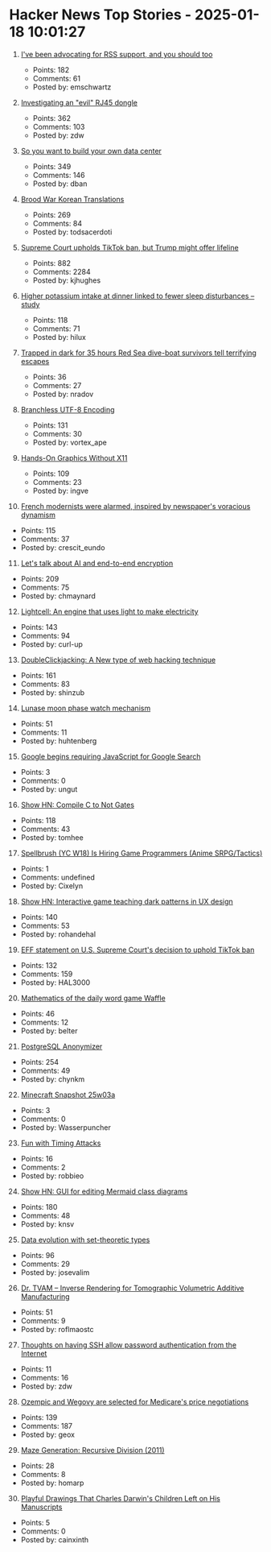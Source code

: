 # Hacker News Top Stories - 2025-01-18 10:01:27

1. [I've been advocating for RSS support, and you should too](https://reedybear.bearblog.dev/ive-been-advocating-for-rss-support-and-you-should-too/)
   - Points: 182
   - Comments: 61
   - Posted by: emschwartz

2. [Investigating an "evil" RJ45 dongle](https://lcamtuf.substack.com/p/investigating-an-evil-rj45-dongle)
   - Points: 362
   - Comments: 103
   - Posted by: zdw

3. [So you want to build your own data center](https://blog.railway.com/p/data-center-build-part-one)
   - Points: 349
   - Comments: 146
   - Posted by: dban

4. [Brood War Korean Translations](https://blog.sourcedive.net/brood-war-korean-translations/)
   - Points: 269
   - Comments: 84
   - Posted by: todsacerdoti

5. [Supreme Court upholds TikTok ban, but Trump might offer lifeline](https://www.cnbc.com/2025/01/17/supreme-court-rules-to-uphold-tiktok-ban.html)
   - Points: 882
   - Comments: 2284
   - Posted by: kjhughes

6. [Higher potassium intake at dinner linked to fewer sleep disturbances – study](https://www.nutraingredients-asia.com/Article/2025/01/07/higher-potassium-intake-at-dinner-linked-to-fewer-sleep-disturbances/)
   - Points: 118
   - Comments: 71
   - Posted by: hilux

7. [Trapped in dark for 35 hours Red Sea dive-boat survivors tell terrifying escapes](https://www.bbc.com/news/articles/cp3z0k72yw3o)
   - Points: 36
   - Comments: 27
   - Posted by: nradov

8. [Branchless UTF-8 Encoding](https://cceckman.com/writing/branchless-utf8-encoding/)
   - Points: 131
   - Comments: 30
   - Posted by: vortex_ape

9. [Hands-On Graphics Without X11](https://blogsystem5.substack.com/p/netbsd-graphics-wo-x11)
   - Points: 109
   - Comments: 23
   - Posted by: ingve

10. [French modernists were alarmed, inspired by newspaper's voracious dynamism](https://aeon.co/essays/the-french-modernists-loathed-and-loved-the-mass-media-of-their-day)
   - Points: 115
   - Comments: 37
   - Posted by: crescit_eundo

11. [Let's talk about AI and end-to-end encryption](https://blog.cryptographyengineering.com/2025/01/17/lets-talk-about-ai-and-end-to-end-encryption/)
   - Points: 209
   - Comments: 75
   - Posted by: chmaynard

12. [Lightcell: An engine that uses light to make electricity](https://www.lightcellenergy.com/)
   - Points: 143
   - Comments: 94
   - Posted by: curl-up

13. [DoubleClickjacking: A New type of web hacking technique](https://www.paulosyibelo.com/2024/12/doubleclickjacking-what.html)
   - Points: 161
   - Comments: 83
   - Posted by: shinzub

14. [Lunase moon phase watch mechanism](https://genuineideas.com/ArticlesIndex/phase.html)
   - Points: 51
   - Comments: 11
   - Posted by: huhtenberg

15. [Google begins requiring JavaScript for Google Search](https://techcrunch.com/2025/01/17/google-begins-requiring-javascript-for-google-search/)
   - Points: 3
   - Comments: 0
   - Posted by: ungut

16. [Show HN: Compile C to Not Gates](https://github.com/tomhea/c2fj)
   - Points: 118
   - Comments: 43
   - Posted by: tomhee

17. [Spellbrush (YC W18) Is Hiring Game Programmers (Anime SRPG/Tactics)](undefined)
   - Points: 1
   - Comments: undefined
   - Posted by: Cixelyn

18. [Show HN: Interactive game teaching dark patterns in UX design](https://games.productartistry.com/games/dark-patterns)
   - Points: 140
   - Comments: 53
   - Posted by: rohandehal

19. [EFF statement on U.S. Supreme Court's decision to uphold TikTok ban](https://www.eff.org/deeplinks/2025/01/eff-statement-us-supreme-courts-decision-uphold-tiktok-ban)
   - Points: 132
   - Comments: 159
   - Posted by: HAL3000

20. [Mathematics of the daily word game Waffle](https://arxiv.org/abs/2501.09286)
   - Points: 46
   - Comments: 12
   - Posted by: belter

21. [PostgreSQL Anonymizer](https://postgresql-anonymizer.readthedocs.io/en/stable/)
   - Points: 254
   - Comments: 49
   - Posted by: chynkm

22. [Minecraft Snapshot 25w03a](https://www.minecraft.net/en-us/article/minecraft-snapshot-25w03a)
   - Points: 3
   - Comments: 0
   - Posted by: Wasserpuncher

23. [Fun with Timing Attacks](https://ostro.ws/post-timing-attacks)
   - Points: 16
   - Comments: 2
   - Posted by: robbieo

24. [Show HN: GUI for editing Mermaid class diagrams](https://docs.mermaidchart.com/blog/posts/gui-for-editing-mermaid-class-diagrams)
   - Points: 180
   - Comments: 48
   - Posted by: knsv

25. [Data evolution with set-theoretic types](https://dashbit.co/blog/data-evolution-with-set-theoretic-types)
   - Points: 96
   - Comments: 29
   - Posted by: josevalim

26. [Dr. TVAM – Inverse Rendering for Tomographic Volumetric Additive Manufacturing](https://github.com/rgl-epfl/drtvam)
   - Points: 51
   - Comments: 9
   - Posted by: roflmaostc

27. [Thoughts on having SSH allow password authentication from the Internet](https://utcc.utoronto.ca/~cks/space/blog/sysadmin/SSHOnExposingPasswordAuth)
   - Points: 11
   - Comments: 16
   - Posted by: zdw

28. [Ozempic and Wegovy are selected for Medicare's price negotiations](https://apnews.com/article/drug-prices-medicare-biden-trump-aae2271614f5959b484e5f081313f2e1)
   - Points: 139
   - Comments: 187
   - Posted by: geox

29. [Maze Generation: Recursive Division (2011)](http://weblog.jamisbuck.org/2011/1/12/maze-generation-recursive-division-algorithm)
   - Points: 28
   - Comments: 8
   - Posted by: homarp

30. [Playful Drawings That Charles Darwin's Children Left on His Manuscripts](https://www.openculture.com/2025/01/discover-the-playful-drawings-that-charles-darwins-children-left-on-his-manuscripts.html)
   - Points: 5
   - Comments: 0
   - Posted by: cainxinth

